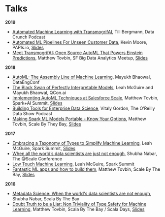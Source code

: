 # Talks

**2019**
* [Automated Machine Learning with TransmogrifAI](https://vaultanalytics.com/podcast/automated-machine-learning-with-transmogrifai/), Till Bergmann, Data Crunch Podcast
* [Automated ML Pipelines For Unseen Customer Data](https://www.youtube.com/watch?v=IZyceNOSitI), Kevin Moore, PAPIs.io, [Slides](https://drive.google.com/file/d/1MStBS4tR1yuklCuDCrZHrejNAFk1j_k9/view)
* [Meet TransmogrifAI: Open Source AutoML That Powers Einstein Predictions](https://www.youtube.com/watch?v=93vsqjfGPCw&feature=youtu.be&t=2800), Matthew Tovbin, SF Big Data Analytics Meetup, [Slides](https://www.slideshare.net/MatthewTovbin/meet-transmogrifai-open-source-automl-that-powers-einstein-predictions-136249954)

**2018**
* [AutoML: The Assembly Line of Machine Learning](http://www.dataengconf.com/automl-the-assembly-line-of-machine-learning), Mayukh Bhaowal, DataEngConf
* [The Black Swan of Perfectly Interpretable Models](https://www.infoq.com/presentations/salesforce-einstein-ml), Leah McGuire and Mayukh Bhaowal, QCon.ai
* [Implementing AutoML Techniques at Salesforce Scale](https://vimeo.com/274420096), Matthew Tovbin, Spark+AI Summit, [Slides](https://www.slideshare.net/MatthewTovbin/implementing-automl-techniques-at-salesforce-scale)
* [Building Tools for Enterprise Data Science](https://www.oreilly.com/ideas/building-tools-for-enterprise-data-science), Vitaly Gordon, The O’Reilly Data Show Podcast
* [Making Spark ML Models Portable - Know Your Options](https://www.youtube.com/watch?v=BShOXscihH4), Matthew Tovbin, Scale By They Bay, [Slides](https://www.slideshare.net/MatthewTovbin/making-spark-ml-models-portable-know-your-options)

**2017**
* [Embracing a Taxonomy of Types to Simplify Machine Learning](https://databricks.com/session/embracing-a-taxonomy-of-types-to-simplify-machine-learning), Leah McGuire, Spark Summit, [Slides](https://www.slideshare.net/databricks/embracing-a-taxonomy-of-types-to-simplify-machine-learning-with-leah-mcguire)
* [When all the world’s data scientists are just not enough](https://atscaleconference.com/videos/when-all-the-worlds-data-scientists-are-just-not-enough/), Shubha Nabar, The @Scale Conference
* [Low Touch Machine Learning](https://www.youtube.com/watch?v=PKTvo9X9Sjg), Leah McGuire, Spark Summit
* [Fantastic ML apps and how to build them](https://www.youtube.com/watch?v=J5YNiaZbUJI), Matthew Tovbin, Scale By The Bay, [Slides](https://www.slideshare.net/MatthewTovbin/fantastic-ml-apps-and-how-to-build-them)

**2016**
* [Metadata Science: When the world's data scientists are not enough](https://www.youtube.com/watch?v=zd9DKjvcRzc), Shubha Nabar, Scala By The Bay
* [Doubt Truth to be a Liar: Non Triviality of Type Safety for Machine Learning](https://www.youtube.com/watch?v=FfpSyXTx0uo), Matthew Tovbin, Scala By The Bay / Scala Days, [Slides](https://www.slideshare.net/MatthewTovbin/doubt-truth-to-be-a-liar-non-triviality-of-type-safety-for-machine-learning)



